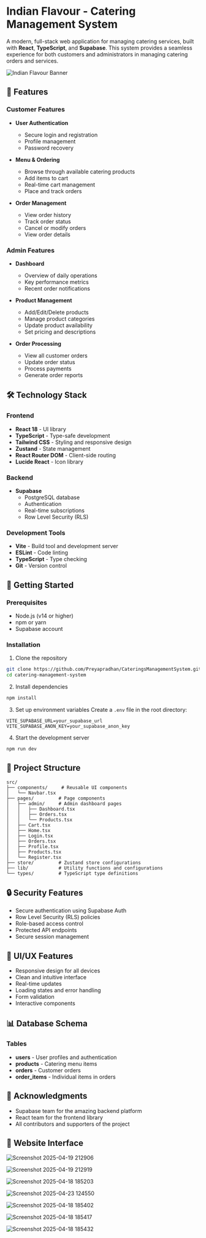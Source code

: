 # Indian Flavour - Catering Management System

A modern, full-stack web application for managing catering services, built with **React**, **TypeScript**, and **Supabase**. This system provides a seamless experience for both customers and administrators in managing catering orders and services.

![Indian Flavour Banner](https://images.unsplash.com/photo-1585937421612-70a008356fbe?auto=format&fit=crop&q=80&w=800)

## 🌟 Features

### Customer Features
- **User Authentication**
  - Secure login and registration
  - Profile management
  - Password recovery

- **Menu & Ordering**
  - Browse through available catering products
  - Add items to cart
  - Real-time cart management
  - Place and track orders

- **Order Management**
  - View order history
  - Track order status
  - Cancel or modify orders
  - View order details

### Admin Features
- **Dashboard**
  - Overview of daily operations
  - Key performance metrics
  - Recent order notifications

- **Product Management**
  - Add/Edit/Delete products
  - Manage product categories
  - Update product availability
  - Set pricing and descriptions

- **Order Processing**
  - View all customer orders
  - Update order status
  - Process payments
  - Generate order reports

## 🛠️ Technology Stack

### Frontend
- **React 18** - UI library
- **TypeScript** - Type-safe development
- **Tailwind CSS** - Styling and responsive design
- **Zustand** - State management
- **React Router DOM** - Client-side routing
- **Lucide React** - Icon library

### Backend
- **Supabase**
  - PostgreSQL database
  - Authentication
  - Real-time subscriptions
  - Row Level Security (RLS)

### Development Tools
- **Vite** - Build tool and development server
- **ESLint** - Code linting
- **TypeScript** - Type checking
- **Git** - Version control

## 🚀 Getting Started

### Prerequisites
- Node.js (v14 or higher)
- npm or yarn
- Supabase account

### Installation

1. Clone the repository
```bash
git clone https://github.com/Preyapradhan/CateringsManagementSystem.git
cd catering-management-system
```

2. Install dependencies
```bash
npm install
```

3. Set up environment variables
Create a `.env` file in the root directory:
```env
VITE_SUPABASE_URL=your_supabase_url
VITE_SUPABASE_ANON_KEY=your_supabase_anon_key
```

4. Start the development server
```bash
npm run dev
```

## 📁 Project Structure

```
src/
├── components/     # Reusable UI components
│   └── Navbar.tsx
├── pages/         # Page components
│   ├── admin/     # Admin dashboard pages
│   │   ├── Dashboard.tsx
│   │   ├── Orders.tsx
│   │   └── Products.tsx
│   ├── Cart.tsx
│   ├── Home.tsx
│   ├── Login.tsx
│   ├── Orders.tsx
│   ├── Profile.tsx
│   ├── Products.tsx
│   └── Register.tsx
├── store/         # Zustand store configurations
├── lib/           # Utility functions and configurations
└── types/         # TypeScript type definitions
```

## 🔒 Security Features

- Secure authentication using Supabase Auth
- Row Level Security (RLS) policies
- Role-based access control
- Protected API endpoints
- Secure session management

## 🎨 UI/UX Features

- Responsive design for all devices
- Clean and intuitive interface
- Real-time updates
- Loading states and error handling
- Form validation
- Interactive components

## 📊 Database Schema

### Tables
- **users** - User profiles and authentication
- **products** - Catering menu items
- **orders** - Customer orders
- **order_items** - Individual items in orders
  
## 🙏 Acknowledgments

- Supabase team for the amazing backend platform
- React team for the frontend library
- All contributors and supporters of the project

## 🎨 Website Interface

![Screenshot 2025-04-19 212906](https://github.com/user-attachments/assets/4a75936a-349c-47cf-a6c8-bb429b85260e)


![Screenshot 2025-04-19 212919](https://github.com/user-attachments/assets/4ad8d110-1f2d-449d-b40a-b479e57365b1)


![Screenshot 2025-04-18 185203](https://github.com/user-attachments/assets/e31dfd55-7f2b-4798-bf6b-59ea86f8e11c)


![Screenshot 2025-04-23 124550](https://github.com/user-attachments/assets/645a3735-71cd-4f51-bff3-6ea2560f0238)


![Screenshot 2025-04-18 185402](https://github.com/user-attachments/assets/ff230bd4-586f-47f7-8b03-94ed8bf93233)


![Screenshot 2025-04-18 185417](https://github.com/user-attachments/assets/82d15b56-568d-4149-a7e3-eb54e43b6082)


![Screenshot 2025-04-18 185432](https://github.com/user-attachments/assets/e2fb633f-cc72-45c1-8777-9026cb0f7e50)







